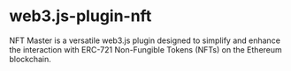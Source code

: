 # web3.js-plugin-nft
NFT Master is a versatile web3.js plugin designed to simplify and enhance the interaction with ERC-721 Non-Fungible Tokens (NFTs) on the Ethereum blockchain.
